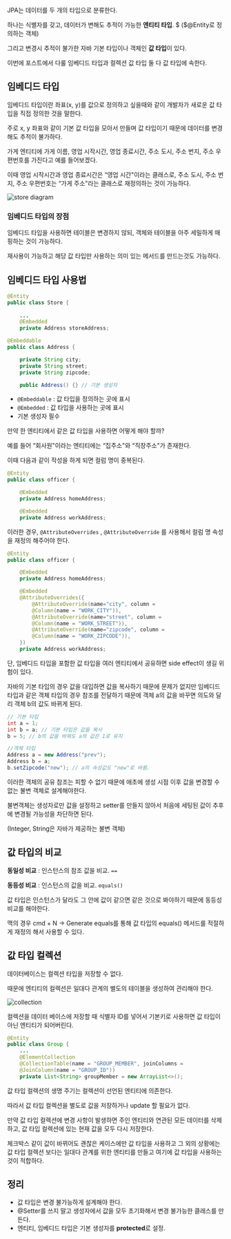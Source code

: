 JPA는 데이터를 두 개의 타입으로 분류한다.

하나는 식별자를 갖고, 데이터가 변해도 추적이 가능한  **엔티티 타입**. $
($@Entity로 정의하는 객체)

그리고 변경시 추적이 불가한 자바 기본 타입이나 객체인 **값 타입**이 있다.

이번에 포스트에서 다룰 임베디드 타입과 컬렉션 값 타입 둘 다 값 타입에 속한다.

## 임베디드 타입

임베디드 타입이란 좌표$($x, y)를 값으로 정의하고 싶을때와 같이 개발자가 새로운 값 
타입을 직접 정의한 것을 말한다.

주로 x, y 좌표와 같이 기본 값 타입을 모아서 만들며 값 타입이기 때문에 데이터를 
변경해도 추적이 불가하다.

가게 엔티티에 가게 이름, 영업 시작시간, 영업 종료시간, 주소 도시, 주소 번지, 주소 
우편번호를 가진다고 예를 들어보겠다.

이때 영업 시작시간과 영업 종료시간은 “영업 시간"이라는 클래스로, 주소 도시, 주소 
번지, 주소 우편번호는 “가게 주소"라는 클래스로 재정의하는 것이 가능하다.

![store diagram](https://i.imgur.com/JRkAIu3.png)

### 임베디드 타입의 장점

임베디드 타입을 사용하면 테이블은 변경하지 않되, 객체와 테이블을 아주 세밀하게 
매핑하는 것이 가능하다.

재사용이 가능하고 해당 값 타입만 사용하는 의미 있는 메서드를 만드는것도 가능하다.

## 임베디드 타입 사용법

```java
@Entity
public class Store {
	
	...
	@Embedded
	private Address storeAddress;
```

```java
@Embeddable
public class Address {

	private String city;
	private String street;
	private String zipcode;

	public Address() {} // 기본 생성자
```

- `@Embeddable` : 값 타입을 정의하는 곳에 표시
- `@Embedded` : 값 타입을 사용하는 곳에 표시
- 기본 생성자 필수

만약 한 엔티티에서 같은 값 타입을 사용하면 어떻게 해야 할까?

예를 들어 “회사원"이라는 엔티티에는 “집주소"와 “직장주소"가 존재한다.

이때 다음과 같이 작성을 하게 되면 컬럼 명이 중복된다.

```java
@Entity
public class officer {

	@Embedded
	private Address homeAddress;

	@Embedded
	private Address workAddress;
```

이러한 경우, `@AttributeOverrides` , `@AttributeOverride` 를 사용해서 
컬럼 명 속성을 재정의 해주어야 한다.

```java
@Entity
public class officer {

	@Embedded
	private Address homeAddress;

	@Embedded
	@AttributeOverrides({
		@AttributeOverride(name="city", column = 
		@Column(name = "WORK_CITY")),
		@AttributeOverride(name="street", column = 
		@Column(name = "WORK_STREET")),
		@AttributeOverride(name="zipcode", column = 
		@Column(name = "WORK_ZIPCODE")),
	})					
	private Address workAddress;
```

단, 임베디드 타입을 포함한 값 타입을 여러 엔티티에서 공유하면 side effect이 생길 
위험이 있다.

자바의 기본 타입의 경우 값을 대입하면 값을 복사하기 때문에 문제가 없지만 임베디드 
타입과 같은 객체 타입의 경우 참조를 전달하기 때문에 객체 a의 값을 바꾸면 의도와 달리 
객체 b의 값도 바뀌게 된다.

```java
// 기본 타입 
int a = 1;
int b = a; // 기본 타입은 값을 복사
b = 5; // b의 값을 바꿔도 a의 값은 1로 유지

//객체 타입
Address a = new Address("prev");
Address b = a;
b.setZipcode("new"); // a의 속성값도 "new"로 바뀜.
```

이러한 객체의 공유 참조는 피할 수 없기 때문에 애초에 생성 시점 이후 값을 변경할 수 
없는 불변 객체로 설계해야한다.

불변객체는 생성자로만 값을 설정하고 setter를 만들지 않아서 처음에 세팅된 값이 추후에 
변경될 가능성을 차단하면 된다.

$($Integer, String은 자바가 제공하는 불변 객체)

## 값 타입의 비교

**동일성 비교** : 인스턴스의 참조 값을 비교. `==` 

**동등성 비교** : 인스턴스의 값을 비교. `equals()`

값 타입은 인스턴스가 달라도 그 안에 값이 같으면 같은 것으로 봐야하기 때문에 동등성 
비교를 해야한다.

맥의 경우 cmd + N → Generate equals를 통해 값 타입의 equals$($) 메서드를 
적절하게 재정의 해서 사용할 수 있다.

## 값 타입 컬렉션

데이터베이스는 컬렉션 타입을 저장할 수 없다.

때문에 엔티티의 컬렉션은 일대다 관계의 별도의 테이블을 생성하여 관리해야 한다.

![collection](https://i.imgur.com/6VuGCew.png)

컬렉션을 데이터 베이스에 저장할 때 식별자 ID를 넣어서 기본키로 사용하면 값 타입이 
아닌 엔티티가 되어버린다.

```java
@Entity
public class Group {
	...
	@ElementCollection
	@CollectionTable(name = "GROUP_MEMBER", joinColumns = 
	@JoinColumn(name = "GROUP_ID"))
	private List<String> groupMember = new ArrayList<>();
```

값 타입 컬렉션의 생명 주기는 컬렉션이 선언된 엔티티에 의존한다.

따라서 값 타입 컬렉션을 별도로 값을 저장하거나 update 할 필요가 없다.

만약 값 타입 컬렉션에 변경 사항이 발생하면 주인 엔티티와 연관된 모든 데이터를 
삭제하고, 값 타입 컬렉션에 있는 현재 값을 모두 다시 저장한다.

체크박스 같이 값이 바뀌어도 괜찮은 케이스에만 값 타입을 사용하고 그 외의 상황에는 값 
타입 컬렉션 보다는 일대다 관계를 위한 엔티티를 만들고 여기에 값 타입을 사용하는 것이 
적합하다.

## 정리
- 값 타입은 변경 불가능하게 설계해야 한다.
- @Setter를 쓰지 말고 생성자에서 값을 모두 초기화해서 변경 불가능한 클래스를 만든다.
- 엔티티, 임베디드 타입은 기본 생성자를 **protected**로 설정.